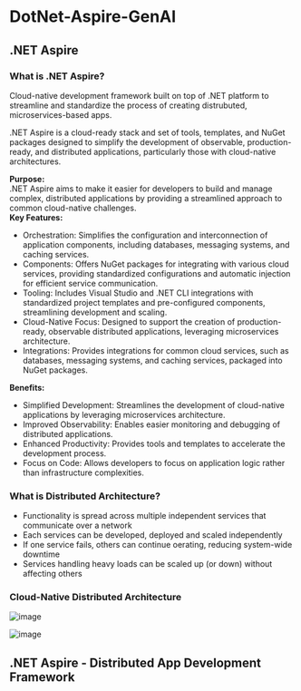 # DotNet-Aspire-GenAI

## .NET Aspire

### What is .NET Aspire?
Cloud-native development framework built on top of .NET platform to streamline and standardize the process of creating distrubuted, microservices-based apps.

.NET Aspire is a cloud-ready stack and set of tools, templates, and NuGet packages designed to simplify the development of observable, production-ready, and distributed applications, particularly those with cloud-native architectures. 

<b>Purpose:</b><br/>
.NET Aspire aims to make it easier for developers to build and manage complex, distributed applications by providing a streamlined approach to common cloud-native challenges. <br/>
<b>Key Features:</b><br/>
* Orchestration: Simplifies the configuration and interconnection of application components, including databases, messaging systems, and caching services. 
* Components: Offers NuGet packages for integrating with various cloud services, providing standardized configurations and automatic injection for efficient service communication. 
* Tooling: Includes Visual Studio and .NET CLI integrations with standardized project templates and pre-configured components, streamlining development and scaling. 
* Cloud-Native Focus: Designed to support the creation of production-ready, observable distributed applications, leveraging microservices architecture. 
* Integrations: Provides integrations for common cloud services, such as databases, messaging systems, and caching services, packaged into NuGet packages. <br />

<b>Benefits:</b><br />
* Simplified Development: Streamlines the development of cloud-native applications by leveraging microservices architecture. 
* Improved Observability: Enables easier monitoring and debugging of distributed applications. 
* Enhanced Productivity: Provides tools and templates to accelerate the development process. 
* Focus on Code: Allows developers to focus on application logic rather than infrastructure complexities. 

### What is Distributed Architecture?
* Functionality is spread across multiple independent services that communicate over a network
* Each services can be developed, deployed and scaled independently
* If one service fails, others can continue oerating, reducing system-wide downtime
* Services handling heavy loads can be scaled up (or down) without affecting others

### Cloud-Native Distributed Architecture

![image](https://github.com/user-attachments/assets/a9fbc351-90fd-4841-b1e6-aca0ea9aec8e)

![image](https://github.com/user-attachments/assets/ba5c5605-4810-41fe-99ba-6a202a38dc44)


## .NET Aspire - Distributed App Development Framework
